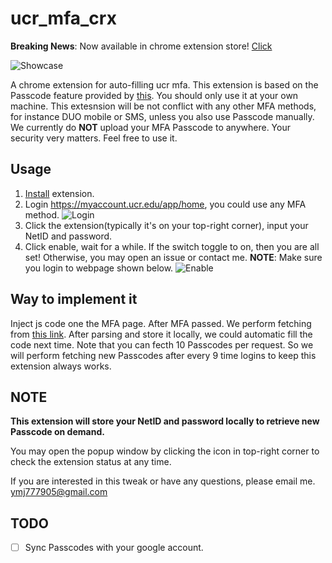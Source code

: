 # ucr_mfa_crx

**Breaking News**: Now available in chrome extension store! [Click](https://chrome.google.com/webstore/detail/ucr-mfa/oddbinhopeegfapdcgdgpbdcacoekbpa)

![Showcase](wiki/Showcase.gif)

A chrome extension for auto-filling ucr mfa. This extension is based on the Passcode feature provided by [this](https://myaccount.ucr.edu/app/home). You should only use it at your own machine. This extesnsion will be not conflict with any other MFA methods, for instance DUO mobile or SMS, unless you also use Passcode manually. We currently do **NOT** upload your MFA Passcode to anywhere. Your security very matters. Feel free to use it.

## Usage

 1. [Install](https://chrome.google.com/webstore/detail/ucr-mfa/oddbinhopeegfapdcgdgpbdcacoekbpa) extension.
 2. Login https://myaccount.ucr.edu/app/home, you could use any MFA method.
 ![Login](wiki/Login.gif)
 3. Click the extension(typically it's on your top-right corner), input your NetID and password.
 4. Click enable, wait for a while. If the switch toggle to on, then you are all set! Otherwise, you may open an issue or contact me. **NOTE**: Make sure you login to webpage shown below.
 ![Enable](wiki/Enable.gif)

## Way to implement it

Inject js code one the MFA page. After MFA passed. We perform fetching from [this link](https://myaccount.ucr.edu/api/downloadPasscodes).
After parsing and store it locally, we could automatic fill the code next time.
Note that you can fecth 10 Passcodes per request. So we will perform fetching new Passcodes after every 9 time logins to keep this extension always works.

## NOTE

**This extension will store your NetID and password locally to retrieve new Passcode on demand.**

You may open the popup window by clicking the icon in top-right corner to check the extension status at any time.

If you are interested in this tweak or have any questions, please email me.
ymj777905@gmail.com

## TODO

- [ ] Sync Passcodes with your google account.